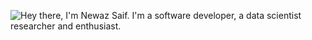 ![Hey there, I'm Newaz Saif. I'm a software developer, a data scientist researcher and enthusiast.](https://github.com/snewaz643/snewaz643/bio-snewaz643.gif)

<!--
**snewaz643/snewaz643** is a ✨ _special_ ✨ repository because its `README.md` (this file) appears on your GitHub profile.

Here are some ideas to get you started:

- 🔭 I’m currently working on ...
- 🌱 I’m currently learning ...
- 👯 I’m looking to collaborate on ...
- 🤔 I’m looking for help with ...
- 💬 Ask me about ...
- 📫 How to reach me: ...
- 😄 Pronouns: ...
- ⚡ Fun fact: ...
-->
